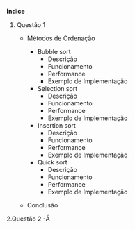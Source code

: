 **Índice**

 

 1. Questão 1

    - Métodos de Ordenação
	    - Bubble sort
		    - Descrição
		    - Funcionamento
		    - Performance
		    - Exemplo de Implementação
	    - Selection sort
		    - Descrição
		    - Funcionamento
		    - Performance
		    - Exemplo de Implementação
	    - Insertion sort
		    - Descrição
		    - Funcionamento
		    - Performance
		    - Exemplo de Implementação
	    - Quick sort
		    - Descrição
		    - Funcionamento
		    - Performance
		    - Exemplo de Implementação

	 - Conclusão
		 
2.Questão 2
	-Á
		  

	  

<!--stackedit_data:
eyJoaXN0b3J5IjpbLTM5OTM3OTYzNywtMzMyNDU1MzYzXX0=
-->